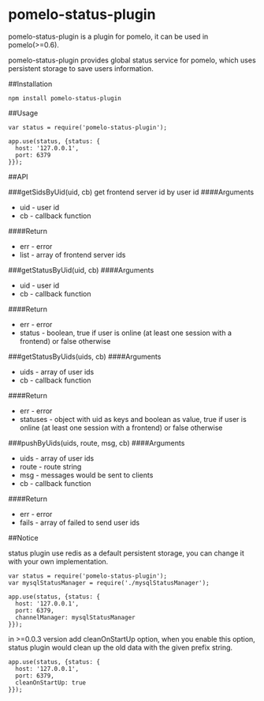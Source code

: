 pomelo-status-plugin
====================

pomelo-status-plugin is a plugin for pomelo, it can be used in pomelo(>=0.6).

pomelo-status-plugin provides global status service for pomelo, which uses persistent storage to save users information.

##Installation

```
npm install pomelo-status-plugin
```

##Usage

```
var status = require('pomelo-status-plugin');

app.use(status, {status: {
  host: '127.0.0.1',
  port: 6379
}});

```

##API

###getSidsByUid(uid, cb)
get frontend server id by user id
####Arguments
+ uid - user id
+ cb - callback function

####Return
+ err - error
+ list - array of frontend server ids

###getStatusByUid(uid, cb)
####Arguments
+ uid - user id
+ cb - callback function

####Return
+ err - error
+ status - boolean, true if user is online (at least one session with a frontend) or false otherwise

###getStatusByUids(uids, cb)
####Arguments
+ uids - array of user ids
+ cb - callback function

####Return
+ err - error
+ statuses - object with uid as keys and boolean as value, true if user is online (at least one session with a frontend) or false otherwise

###pushByUids(uids, route, msg, cb)
####Arguments
+ uids - array of user ids
+ route - route string
+ msg - messages would be sent to clients
+ cb - callback function

####Return
+ err - error
+ fails - array of failed to send user ids

##Notice

status plugin use redis as a default persistent storage, you can change it with your own implementation. 

```
var status = require('pomelo-status-plugin');
var mysqlStatusManager = require('./mysqlStatusManager');

app.use(status, {status: {
  host: '127.0.0.1',
  port: 6379,
  channelManager: mysqlStatusManager
}});

```
in >=0.0.3 version add cleanOnStartUp option, when you enable this option, status plugin would clean up the old data with the given prefix string.

```
app.use(status, {status: {
  host: '127.0.0.1',
  port: 6379,
  cleanOnStartUp: true
}});

```
